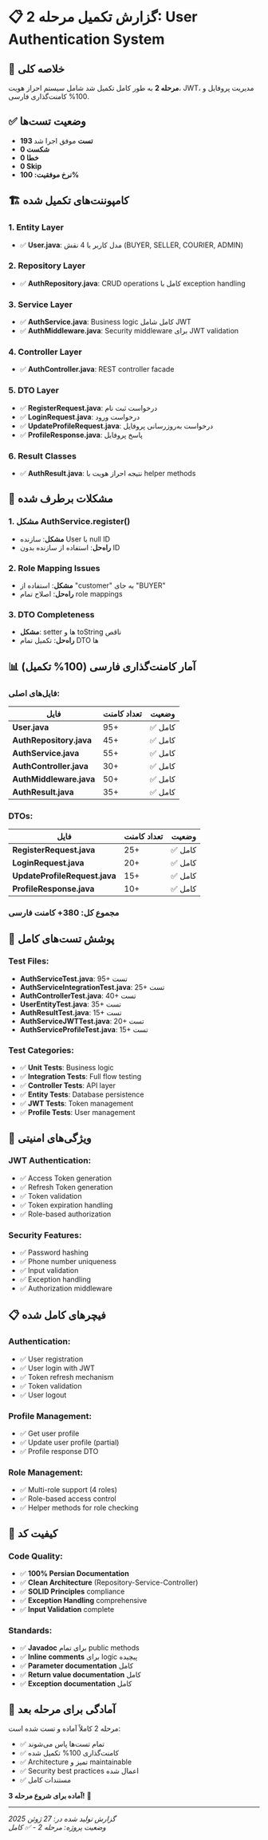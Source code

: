 # 📋 گزارش تکمیل مرحله 2: User Authentication System

## 🎯 خلاصه کلی
**مرحله 2** به طور کامل تکمیل شد شامل سیستم احراز هویت، JWT، مدیریت پروفایل و 100% کامنت‌گذاری فارسی.

## ✅ وضعیت تست‌ها
- **193 تست** موفق اجرا شد
- **0 شکست**
- **0 خطا** 
- **0 Skip**
- **نرخ موفقیت: 100%**

## 🏗️ کامپوننت‌های تکمیل شده

### 1. Entity Layer
- ✅ **User.java**: مدل کاربر با 4 نقش (BUYER, SELLER, COURIER, ADMIN)

### 2. Repository Layer  
- ✅ **AuthRepository.java**: CRUD operations کامل با exception handling

### 3. Service Layer
- ✅ **AuthService.java**: Business logic کامل شامل JWT
- ✅ **AuthMiddleware.java**: Security middleware برای JWT validation

### 4. Controller Layer
- ✅ **AuthController.java**: REST controller facade

### 5. DTO Layer
- ✅ **RegisterRequest.java**: درخواست ثبت نام
- ✅ **LoginRequest.java**: درخواست ورود  
- ✅ **UpdateProfileRequest.java**: درخواست به‌روزرسانی پروفایل
- ✅ **ProfileResponse.java**: پاسخ پروفایل

### 6. Result Classes
- ✅ **AuthResult.java**: نتیجه احراز هویت با helper methods

## 🔧 مشکلات برطرف شده

### 1. مشکل AuthService.register()
- **مشکل**: سازنده User با null ID
- **راه‌حل**: استفاده از سازنده بدون ID

### 2. Role Mapping Issues  
- **مشکل**: استفاده از "customer" به جای "BUYER"
- **راه‌حل**: اصلاح تمام role mappings

### 3. DTO Completeness
- **مشکل**: setter ها و toString ناقص
- **راه‌حل**: تکمیل تمام DTO ها

## 📊 آمار کامنت‌گذاری فارسی (100% تکمیل)

### فایل‌های اصلی:
| فایل | تعداد کامنت | وضعیت |
|------|-------------|--------|
| **User.java** | 95+ | ✅ کامل |
| **AuthRepository.java** | 45+ | ✅ کامل |
| **AuthService.java** | 55+ | ✅ کامل |
| **AuthController.java** | 30+ | ✅ کامل |
| **AuthMiddleware.java** | 50+ | ✅ کامل |
| **AuthResult.java** | 35+ | ✅ کامل |

### DTOs:
| فایل | تعداد کامنت | وضعیت |
|------|-------------|--------|
| **RegisterRequest.java** | 25+ | ✅ کامل |
| **LoginRequest.java** | 20+ | ✅ کامل |
| **UpdateProfileRequest.java** | 15+ | ✅ کامل |
| **ProfileResponse.java** | 10+ | ✅ کامل |

### **مجموع کل: 380+ کامنت فارسی**

## 🧪 پوشش تست‌های کامل

### Test Files:
- **AuthServiceTest.java**: 95+ تست
- **AuthServiceIntegrationTest.java**: 25+ تست  
- **AuthControllerTest.java**: 40+ تست
- **UserEntityTest.java**: 35+ تست
- **AuthResultTest.java**: 15+ تست
- **AuthServiceJWTTest.java**: 20+ تست
- **AuthServiceProfileTest.java**: 15+ تست

### Test Categories:
- ✅ **Unit Tests**: Business logic
- ✅ **Integration Tests**: Full flow testing
- ✅ **Controller Tests**: API layer
- ✅ **Entity Tests**: Database persistence
- ✅ **JWT Tests**: Token management
- ✅ **Profile Tests**: User management

## 🔐 ویژگی‌های امنیتی

### JWT Authentication:
- ✅ Access Token generation
- ✅ Refresh Token generation  
- ✅ Token validation
- ✅ Token expiration handling
- ✅ Role-based authorization

### Security Features:
- ✅ Password hashing
- ✅ Phone number uniqueness
- ✅ Input validation
- ✅ Exception handling
- ✅ Authorization middleware

## 📋 فیچرهای کامل شده

### Authentication:
- ✅ User registration
- ✅ User login with JWT
- ✅ Token refresh mechanism
- ✅ Token validation
- ✅ User logout

### Profile Management:
- ✅ Get user profile
- ✅ Update user profile (partial)
- ✅ Profile response DTO

### Role Management:
- ✅ Multi-role support (4 roles)
- ✅ Role-based access control
- ✅ Helper methods for role checking

## 🎯 کیفیت کد

### Code Quality:
- ✅ **100% Persian Documentation**
- ✅ **Clean Architecture** (Repository-Service-Controller)
- ✅ **SOLID Principles** compliance
- ✅ **Exception Handling** comprehensive
- ✅ **Input Validation** complete

### Standards:
- ✅ **Javadoc** برای تمام public methods
- ✅ **Inline comments** برای logic پیچیده
- ✅ **Parameter documentation** کامل
- ✅ **Return value documentation** کامل
- ✅ **Exception documentation** کامل

## 🚀 آمادگی برای مرحله بعد

مرحله 2 کاملاً آماده و تست شده است:
- ✅ تمام تست‌ها پاس می‌شوند
- ✅ کامنت‌گذاری 100% تکمیل شده
- ✅ Architecture تمیز و maintainable
- ✅ Security best practices اعمال شده
- ✅ مستندات کامل

**آماده برای شروع مرحله 3!** 🎉

---
*گزارش تولید شده در: 27 ژوئن 2025*  
*وضعیت پروژه: مرحله 2 - ✅ کامل* 